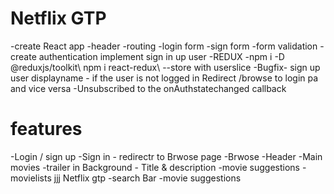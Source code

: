 # Netflix GTP

-create React app
-header
-routing
-login form
-sign form
-form validation
-create authentication
implement sign in up user
-REDUX -npm i -D @reduxjs/toolkit\\ npm i react-redux\\ --store with userslice
-Bugfix- sign up user displayname 
       - if the user is not logged in Redirect  /browse  to login pa  and vice versa
-Unsubscribed to the onAuthstatechanged callback



# features

-Login / sign up
-Sign in - redirectr to Brwose page
-Brwose
-Header
-Main movies
-trailer in Background - Title & description
-movie suggestions
-movielists jjj
Netflix gtp
-search Bar
-movie suggestions
